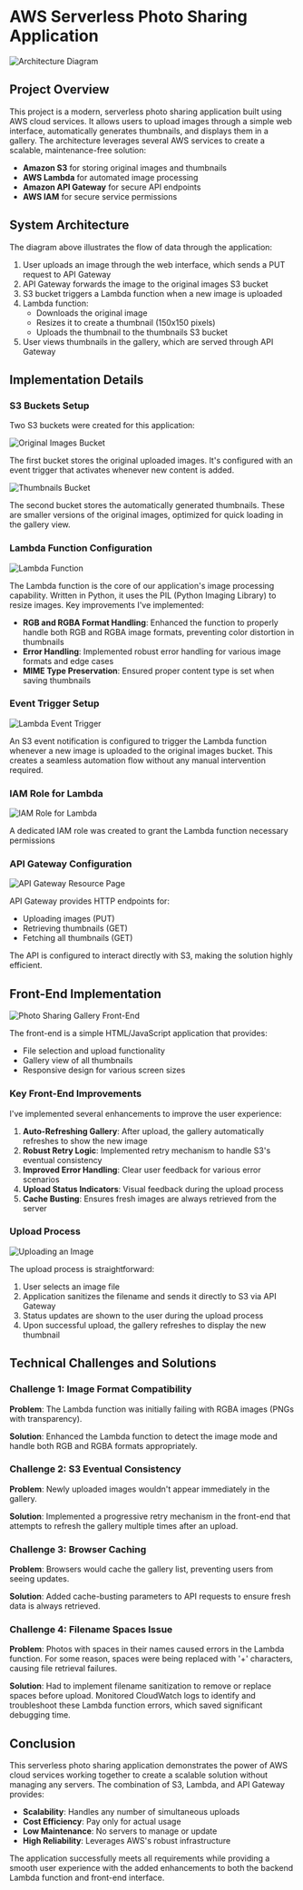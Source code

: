 # AWS Serverless Photo Sharing Application

![Architecture Diagram](screenshots/architecture.png)

## Project Overview

This project is a modern, serverless photo sharing application built using AWS cloud services. It allows users to upload images through a simple web interface, automatically generates thumbnails, and displays them in a gallery. The architecture leverages several AWS services to create a scalable, maintenance-free solution:

- **Amazon S3** for storing original images and thumbnails
- **AWS Lambda** for automated image processing
- **Amazon API Gateway** for secure API endpoints
- **AWS IAM** for secure service permissions

## System Architecture

The diagram above illustrates the flow of data through the application:

1. User uploads an image through the web interface, which sends a PUT request to API Gateway
2. API Gateway forwards the image to the original images S3 bucket
3. S3 bucket triggers a Lambda function when a new image is uploaded
4. Lambda function:
   - Downloads the original image
   - Resizes it to create a thumbnail (150x150 pixels)
   - Uploads the thumbnail to the thumbnails S3 bucket
5. User views thumbnails in the gallery, which are served through API Gateway

## Implementation Details

### S3 Buckets Setup

Two S3 buckets were created for this application:

![Original Images Bucket](screenshots/bucketWidOgImages.png)

The first bucket stores the original uploaded images. It's configured with an event trigger that activates whenever new content is added.

![Thumbnails Bucket](screenshots/bucketWidThumbnails.png)

The second bucket stores the automatically generated thumbnails. These are smaller versions of the original images, optimized for quick loading in the gallery view.

### Lambda Function Configuration

![Lambda Function](screenshots/lambdaFunction.png)

The Lambda function is the core of our application's image processing capability. Written in Python, it uses the PIL (Python Imaging Library) to resize images. Key improvements I've implemented:

- **RGB and RGBA Format Handling**: Enhanced the function to properly handle both RGB and RGBA image formats, preventing color distortion in thumbnails
- **Error Handling**: Implemented robust error handling for various image formats and edge cases
- **MIME Type Preservation**: Ensured proper content type is set when saving thumbnails

### Event Trigger Setup

![Lambda Event Trigger](screenshots/evenTrigger4Lambda.png)

An S3 event notification is configured to trigger the Lambda function whenever a new image is uploaded to the original images bucket. This creates a seamless automation flow without any manual intervention required.

### IAM Role for Lambda

![IAM Role for Lambda](screenshots/role4Lambda.png)

A dedicated IAM role was created to grant the Lambda function necessary permissions

### API Gateway Configuration

![API Gateway Resource Page](screenshots/apiGWResourcePage.png)

API Gateway provides HTTP endpoints for:

- Uploading images (PUT)
- Retrieving thumbnails (GET)
- Fetching all thumbnails (GET)

The API is configured to interact directly with S3, making the solution highly efficient.

## Front-End Implementation

![Photo Sharing Gallery Front-End](screenshots/photoSharingGalleryFront.png)

The front-end is a simple HTML/JavaScript application that provides:

- File selection and upload functionality
- Gallery view of all thumbnails
- Responsive design for various screen sizes

### Key Front-End Improvements

I've implemented several enhancements to improve the user experience:

1. **Auto-Refreshing Gallery**: After upload, the gallery automatically refreshes to show the new image
2. **Robust Retry Logic**: Implemented retry mechanism to handle S3's eventual consistency
3. **Improved Error Handling**: Clear user feedback for various error scenarios
4. **Upload Status Indicators**: Visual feedback during the upload process
5. **Cache Busting**: Ensures fresh images are always retrieved from the server

### Upload Process

![Uploading an Image](screenshots/uploadingAnImage.png)

The upload process is straightforward:

1. User selects an image file
2. Application sanitizes the filename and sends it directly to S3 via API Gateway
3. Status updates are shown to the user during the upload process
4. Upon successful upload, the gallery refreshes to display the new thumbnail

## Technical Challenges and Solutions

### Challenge 1: Image Format Compatibility

**Problem**: The Lambda function was initially failing with RGBA images (PNGs with transparency).

**Solution**: Enhanced the Lambda function to detect the image mode and handle both RGB and RGBA formats appropriately.

### Challenge 2: S3 Eventual Consistency

**Problem**: Newly uploaded images wouldn't appear immediately in the gallery.

**Solution**: Implemented a progressive retry mechanism in the front-end that attempts to refresh the gallery multiple times after an upload.

### Challenge 3: Browser Caching

**Problem**: Browsers would cache the gallery list, preventing users from seeing updates.

**Solution**: Added cache-busting parameters to API requests to ensure fresh data is always retrieved.

### Challenge 4: Filename Spaces Issue

**Problem**: Photos with spaces in their names caused errors in the Lambda function. For some reason, spaces were being replaced with '+' characters, causing file retrieval failures.

**Solution**: Had to implement filename sanitization to remove or replace spaces before upload. Monitored CloudWatch logs to identify and troubleshoot these Lambda function errors, which saved significant debugging time.

## Conclusion

This serverless photo sharing application demonstrates the power of AWS cloud services working together to create a scalable solution without managing any servers. The combination of S3, Lambda, and API Gateway provides:

- **Scalability**: Handles any number of simultaneous uploads
- **Cost Efficiency**: Pay only for actual usage
- **Low Maintenance**: No servers to manage or update
- **High Reliability**: Leverages AWS's robust infrastructure

The application successfully meets all requirements while providing a smooth user experience with the added enhancements to both the backend Lambda function and front-end interface.
